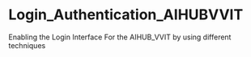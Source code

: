 # Login_Authentication_AIHUBVVIT
Enabling the Login Interface For the AIHUB_VVIT by using different techniques
